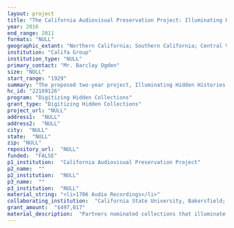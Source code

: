 ```yaml
--- 
layout: project 
title: "The California Audiovisual Preservation Project: Illuminating Hidden Histories of Migration and Settlement"
year: 2016
end_range: 2011
formats: "NULL"
geographic_extant: "Northern California; Southern California; Central Valley; San Joaquin Valley; Eastern Sierra; Death Valley; San Francisco Bay Area; Sacramento; Silicon Valley; San Diego"
institution: "Califa Group"
institution_type: "NULL"
primary_contact: "Mr. Barclay Ogden"
size: "NULL"
start_range: "1929"
summary: "The proposed two-year project, Illuminating Hidden Histories of Migration and Settlement, will create a thematically-oriented collection of historically significant audiovisual recordings drawn from the holdings of 10 partner archives, libraries, and museums. The California Audiovisual Preservation Project (CAVPP) will digitize, preserve, and make available online 4,396 hidden audio, film and video recordings documenting the immigrant experience throughout California's modern history. From coastal California to the Eastern Sierras, the California Light and Sound (CLS) collection will map California's living history through sound and moving image to support the work of scholars and educators across a broad array of disciplines, including social science, political science, cultural studies, sociocultural anthropology, urban and environmental studies, and media studies."
hc_id: "22169126"
program: "Digitizing Hidden Collections"
grant_type: "Digitizing Hidden Collections"
project_url: "NULL"
address1:  "NULL"
address2:  "NULL"
city:  "NULL"
state:  "NULL"
zip: "NULL"
repository_url:  "NULL"
funded:  "FALSE"
p1_institution:  "California Audiovisual Preservation Project"
p2_name:  ""
p2_institution:  "NULL"
p3_name:  ""
p3_institution:  "NULL"
material_string: "<li>1706 Audio Recordings</li>"
collaborating_institution:  "California State University, Bakersfield; California State University, Sacramento; Center for Sacramento History"
grant_amount:  "$497,017"
material_description:  "Partners nominated collections that illuminate mass migration and settlement patterns that contributed to California's, and by extension the United States', rapid development from the early 20th to the early 21st century. Each of the collections offers an in-depth, comprehensive treatment of a local migration history. Brought together in the statewide context of the CLS collection, these materials will inform broader historical research and education regarding immigration patterns and experiences. The population and economy of California has developed alongside key industries, such as agriculture, aerospace, and information technology. The collections detail the myriad ways in which each of these industries have both relied upon and driven mass migration in California and the country at large. The collections span a century of modern history. Beginning with early settler days, the San Joaquin Valley Oral History Project (Bakersfield); Eastern California Museum Oral History Collection (Independence); and Castner Oral History Project (Dixon) include recordings focusing on issues of agriculture, farm labor, and relationships with local Native Americans. The San Francisco Jews of Eastern European Origin Collection (San Francisco) and Sacramento Ethnic Survey Collection (Sacramento) document the early days of various immigrant communities in major cities. The “Greatest Generation”  Oral History Collection (San Diego), in particular, illuminates the story of immigrants who worked in the city's aerospace factories during WWII. In 1965, the Hart-Celler Immigration and Nationality Act resulted in accelerated and diversified immigration to the United States. From 1970 to 2010, the number of Californian immigrants jumped from 1.8 million to 10 million. Putting a face to this statistic, the Cambodians in California Collection (Sacramento); Vietnam War Indochina Resettlement Collection (San Diego); KNTV Channel 11 News Archive (San Jose); and Valencia Gardens Oral History Project (San Francisco) all provide personal stories of establishing new communities during a period of tumultuous social and civil change."
---
```

